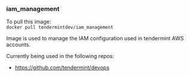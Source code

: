 ### iam_management

To pull this image:  
`docker pull tendermintdev/iam_management`  

Image is used to manage the IAM configuration used in tendermint AWS accounts.

Currently being used in the following repos:
- https://github.com/tendermint/devops